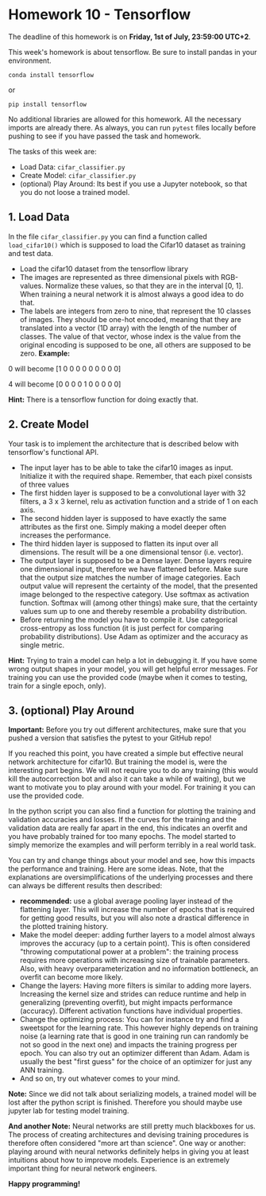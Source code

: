 # Homework 10 - Tensorflow

The deadline of this homework is on **Friday, 1st of July, 23:59:00 UTC+2**.

This week's homework is about tensorflow.
Be sure to install pandas in your environment.

    conda install tensorflow

or

    pip install tensorflow

No additional libraries are allowed for this homework. All the necessary imports are already there. As always, you can run `pytest` files locally before pushing to see if you have passed the task and homework.

The tasks of this week are:

- Load Data: `cifar_classifier.py`
- Create Model: `cifar_classifier.py`
- (optional) Play Around: Its best if you use a Jupyter notebook, so that you do not loose a trained model.


## 1. Load Data

In the file `cifar_classifier.py` you can find a function called `load_cifar10()` which is supposed to load the Cifar10 dataset as training and test data.

- Load the cifar10 dataset from the tensorflow library
- The images are represented as three dimensional pixels with RGB-values. Normalize these values, so that they are in the interval [0, 1]. When training a neural network it is almost always a good idea to do that.
- The labels are integers from zero to nine, that represent the 10 classes of images. They should be one-hot encoded, meaning that they are translated into a vector (1D array) with the length of the number of classes. The value of that vector, whose index is the value from the original encoding is supposed to be one, all others are supposed to be zero.
**Example:**

0 will become [1 0 0 0 0 0 0 0 0 0]

4 will become [0 0 0 0 1 0 0 0 0 0]

**Hint:** There is a tensorflow function for doing exactly that.

## 2. Create Model

Your task is to implement the architecture that is described below with tensorflow's functional API.

- The input layer has to be able to take the cifar10 images as input. Initialize it with the required shape. Remember, that each pixel consists of three values
- The first hidden layer is supposed to be a convolutional layer with 32 filters, a 3 x 3 kernel, relu as activation function and a stride of 1 on each axis.
- The second hidden layer is supposed to have exactly the same attributes as the first one. Simply making a model deeper often increases the performance.
- The third hidden layer is supposed to flatten its input over all dimensions. The result will be a one dimensional tensor (i.e. vector).
- The output layer is supposed to be a Dense layer. Dense layers require one dimensional input, therefore we have flattened before. Make sure that the output size matches the number of image categories. Each output value will represent the certainty of the model, that the presented image belonged to the respective category. Use softmax as activation function. Softmax will (among other things) make sure, that the certainty values sum up to one and thereby resemble a probability distribution.
- Before returning the model you have to compile it. Use categorical cross-entropy as loss function (it is just perfect for comparing probability distributions). Use Adam as optimizer and the accuracy as single metric.

**Hint:** Trying to train a model can help a lot in debugging it. If you have some wrong output shapes in your model, you will get helpful error messages. For training you can use the provided code (maybe when it comes to testing, train for a single epoch, only).

## 3. (optional) Play Around
**Important:** Before you try out different architectures, make sure that you pushed a version that satisfies the pytest to your GitHub repo!


If you reached this point, you have created a simple but effective neural network architecture for cifar10. But training the model is, were the interesting part begins. We will not require you to do any training (this would kill the autocorrection bot and also it can take a while of waiting), but we want to motivate you to play around with your model. For training it you can use the provided code. 

In the python script you can also find a function for plotting the training and validation accuracies and losses. If the curves for the training and the validation data are really far apart in the end, this indicates an overfit and you have probably trained for too many epochs. The model started to simply memorize the examples and will perform terribly in a real world task.

You can try and change things about your model and see, how this impacts the performance and training. Here are some ideas. Note, that the explanations are oversimplifications of the underlying processes and there can always be different results then described:
- **recommended:** use a global average pooling layer instead of the flattening layer. This will increase the number of epochs that is required for getting good results, but you will also note a drastical difference in the plotted training history.
- Make the model deeper: adding further layers to a model almost always improves the accuracy (up to a certain point). This is often considered "throwing computational power at a problem": the training process requires more operations with increasing size of trainable parameters. Also, with heavy overparameterization and no information bottleneck, an overfit can become more likely.
- Change the layers: Having more filters is similar to adding more layers. Increasing the kernel size and strides can reduce runtime and help in generalizing (preventing overfit), but might impacts performance (accuracy). Different activation functions have individual properties.
- Change the optimizing process: You can for instance try and find a sweetspot for the learning rate. This however highly depends on training noise (a learning rate that is good in one training run can randomly be not so good in the next one) and impacts the training progress per epoch. You can also try out an optimizer different than Adam. Adam is usually the best "first guess" for the choice of an optimizer for just any ANN training.
- And so on, try out whatever comes to your mind.

**Note:** Since we did not talk about serializing models, a trained model will be lost after the python script is finished. Therefore you should maybe use jupyter lab for testing model training.

**And another Note:** Neural networks are still pretty much blackboxes for us. The process of creating architectures and devising training procedures is therefore often considered "more art than science". One way or another: playing around with neural networks definitely helps in giving you at least intuitions about how to improve models. Experience is an extremely important thing for neural network engineers.


**Happy programming!**
